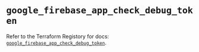 # `google_firebase_app_check_debug_token`

Refer to the Terraform Registory for docs: [`google_firebase_app_check_debug_token`](https://registry.terraform.io/providers/hashicorp/google-beta/5.21.0/docs/resources/google_firebase_app_check_debug_token).
